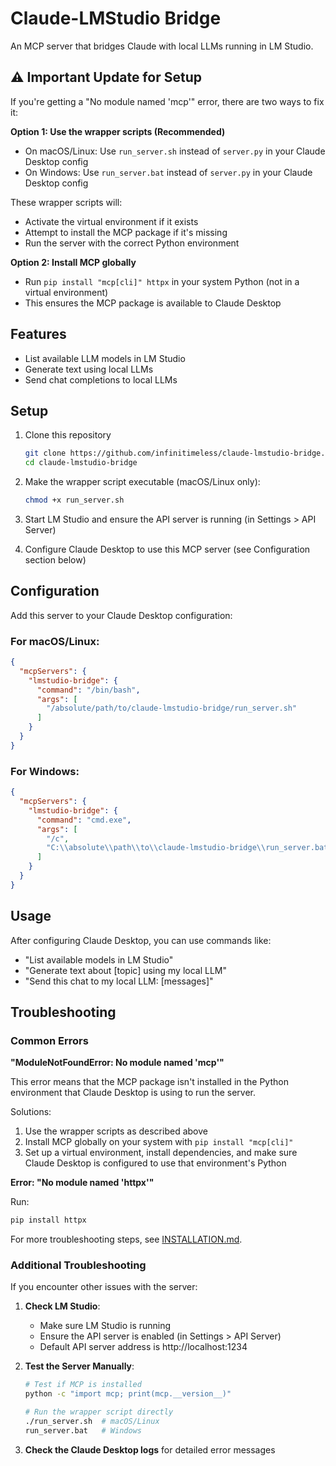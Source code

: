 # Claude-LMStudio Bridge

An MCP server that bridges Claude with local LLMs running in LM Studio.

## ⚠️ Important Update for Setup

If you're getting a "No module named 'mcp'" error, there are two ways to fix it:

**Option 1: Use the wrapper scripts (Recommended)**
- On macOS/Linux: Use `run_server.sh` instead of `server.py` in your Claude Desktop config
- On Windows: Use `run_server.bat` instead of `server.py` in your Claude Desktop config

These wrapper scripts will:
- Activate the virtual environment if it exists
- Attempt to install the MCP package if it's missing
- Run the server with the correct Python environment

**Option 2: Install MCP globally**
- Run `pip install "mcp[cli]" httpx` in your system Python (not in a virtual environment)
- This ensures the MCP package is available to Claude Desktop

## Features

- List available LLM models in LM Studio
- Generate text using local LLMs
- Send chat completions to local LLMs

## Setup

1. Clone this repository
   ```bash
   git clone https://github.com/infinitimeless/claude-lmstudio-bridge.git
   cd claude-lmstudio-bridge
   ```

2. Make the wrapper script executable (macOS/Linux only):
   ```bash
   chmod +x run_server.sh
   ```

3. Start LM Studio and ensure the API server is running (in Settings > API Server)

4. Configure Claude Desktop to use this MCP server (see Configuration section below)

## Configuration

Add this server to your Claude Desktop configuration:

### For macOS/Linux:

```json
{
  "mcpServers": {
    "lmstudio-bridge": {
      "command": "/bin/bash",
      "args": [
        "/absolute/path/to/claude-lmstudio-bridge/run_server.sh"
      ]
    }
  }
}
```

### For Windows:

```json
{
  "mcpServers": {
    "lmstudio-bridge": {
      "command": "cmd.exe",
      "args": [
        "/c",
        "C:\\absolute\\path\\to\\claude-lmstudio-bridge\\run_server.bat"
      ]
    }
  }
}
```

## Usage

After configuring Claude Desktop, you can use commands like:

- "List available models in LM Studio"
- "Generate text about [topic] using my local LLM"
- "Send this chat to my local LLM: [messages]"

## Troubleshooting

### Common Errors

**"ModuleNotFoundError: No module named 'mcp'"**

This error means that the MCP package isn't installed in the Python environment that Claude Desktop is using to run the server.

Solutions:
1. Use the wrapper scripts as described above
2. Install MCP globally on your system with `pip install "mcp[cli]"`
3. Set up a virtual environment, install dependencies, and make sure Claude Desktop is configured to use that environment's Python

**Error: "No module named 'httpx'"**

Run:
```bash
pip install httpx
```

For more troubleshooting steps, see [INSTALLATION.md](INSTALLATION.md).

### Additional Troubleshooting

If you encounter other issues with the server:

1. **Check LM Studio**:
   - Make sure LM Studio is running
   - Ensure the API server is enabled (in Settings > API Server)
   - Default API server address is http://localhost:1234

2. **Test the Server Manually**:
   ```bash
   # Test if MCP is installed
   python -c "import mcp; print(mcp.__version__)"
   
   # Run the wrapper script directly
   ./run_server.sh  # macOS/Linux
   run_server.bat   # Windows
   ```

3. **Check the Claude Desktop logs** for detailed error messages
